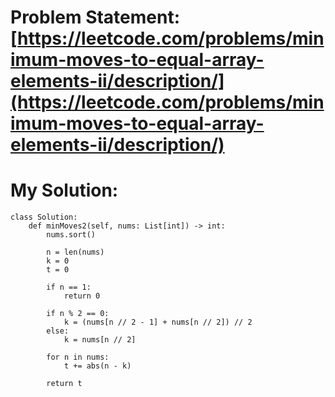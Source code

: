 # Problem Statement: [https://leetcode.com/problems/minimum-moves-to-equal-array-elements-ii/description/](https://leetcode.com/problems/minimum-moves-to-equal-array-elements-ii/description/)
# My Solution: 
```
class Solution:
    def minMoves2(self, nums: List[int]) -> int:
        nums.sort()

        n = len(nums)
        k = 0
        t = 0

        if n == 1:
            return 0

        if n % 2 == 0:
            k = (nums[n // 2 - 1] + nums[n // 2]) // 2
        else:
            k = nums[n // 2]

        for n in nums:
            t += abs(n - k)

        return t
        

```
